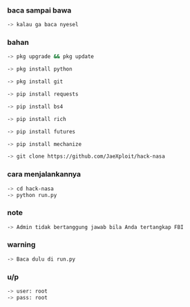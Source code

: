 ### baca sampai bawa
```sh
-> kalau ga baca nyesel
```
### bahan
```sh
-> pkg upgrade && pkg update

-> pkg install python

-> pkg install git

-> pip install requests

-> pip install bs4

-> pip install rich

-> pip install futures

-> pip install mechanize

-> git clone https://github.com/JaeXploit/hack-nasa
```
### cara menjalankannya
```sh
-> cd hack-nasa
-> python run.py
```
### note
```sh
-> Admin tidak bertanggung jawab bila Anda tertangkap FBI
```
### warning
```sh
-> Baca dulu di run.py
```
### u/p
```sh
-> user: root
-> pass: root
```
